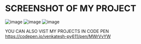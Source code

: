 # SCREENSHOT OF MY PROJECT

![image](https://user-images.githubusercontent.com/92904998/164873564-099ef32a-cc99-4dac-a348-55fc15cf0efd.png)
![image](https://user-images.githubusercontent.com/92904998/164873628-b81e432d-a945-424b-8134-7ba0af7e7fea.png)
![image](https://user-images.githubusercontent.com/92904998/164873642-ba8b377a-ec41-4cc2-b70b-f3813067d6aa.png)

YOU CAN ALSO VIST MY PROJECTS IN CODE PEN
https://codepen.io/venkatesh-py611/pen/MWrVvYW
